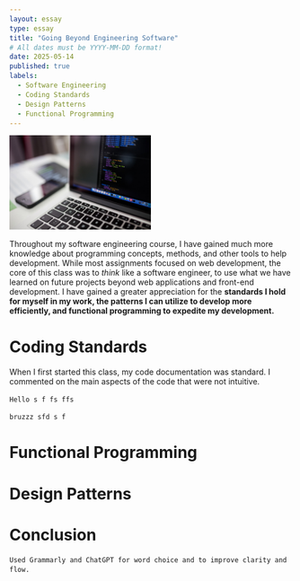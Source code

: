 ```yaml
---
layout: essay
type: essay
title: "Going Beyond Engineering Software"
# All dates must be YYYY-MM-DD format!
date: 2025-05-14
published: true
labels:
  - Software Engineering
  - Coding Standards
  - Design Patterns
  - Functional Programming
---
```


<img width="50%" class="rounded float-start pe-4" src="../img/reflectSE/CodingComputer.jpg">


Throughout my software engineering course, I have gained much more knowledge about programming concepts, methods, and other tools to help development. While most assignments focused on web development, the core of this class was to *think* like a software engineer, to use what we have learned on future projects beyond web applications and front-end development. I have gained a greater appreciation for the **standards I hold for myself in my work, the patterns I can utilize to develop more efficiently, and functional programming to expedite my development.**

# Coding Standards
When I first started this class, my code documentation was standard. I commented on the main aspects of the code that were not intuitive. 
<div>
  
  ``Hello
  s
  f
  fs
  ffs
  ``

  ``bruzzz
  sfd
  s
  f
  ``
</div>

# Functional Programming


# Design Patterns


# Conclusion


``Used Grammarly and ChatGPT for word choice and to improve clarity and flow.``
